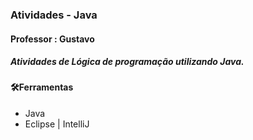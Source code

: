 ### Atividades - Java

#### Professor : Gustavo 

##### Atividades de Lógica de programação utilizando Java.

#### 🛠️Ferramentas

- Java
- Eclipse | IntelliJ
